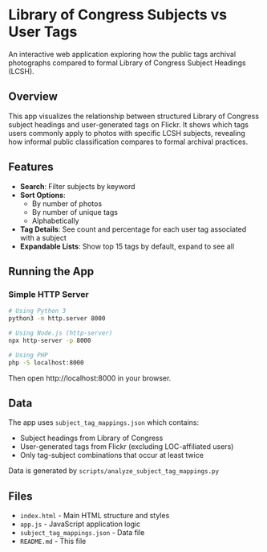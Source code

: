 # Library of Congress Subjects vs User Tags

An interactive web application exploring how the public tags archival photographs compared to formal Library of Congress Subject Headings (LCSH).

## Overview

This app visualizes the relationship between structured Library of Congress subject headings and user-generated tags on Flickr. It shows which tags users commonly apply to photos with specific LCSH subjects, revealing how informal public classification compares to formal archival practices.

## Features

- **Search**: Filter subjects by keyword
- **Sort Options**:
  - By number of photos
  - By number of unique tags
  - Alphabetically
- **Tag Details**: See count and percentage for each user tag associated with a subject
- **Expandable Lists**: Show top 15 tags by default, expand to see all

## Running the App

### Simple HTTP Server

```bash
# Using Python 3
python3 -m http.server 8000

# Using Node.js (http-server)
npx http-server -p 8000

# Using PHP
php -S localhost:8000
```

Then open http://localhost:8000 in your browser.

## Data

The app uses `subject_tag_mappings.json` which contains:
- Subject headings from Library of Congress
- User-generated tags from Flickr (excluding LOC-affiliated users)
- Only tag-subject combinations that occur at least twice

Data is generated by `scripts/analyze_subject_tag_mappings.py`

## Files

- `index.html` - Main HTML structure and styles
- `app.js` - JavaScript application logic
- `subject_tag_mappings.json` - Data file
- `README.md` - This file